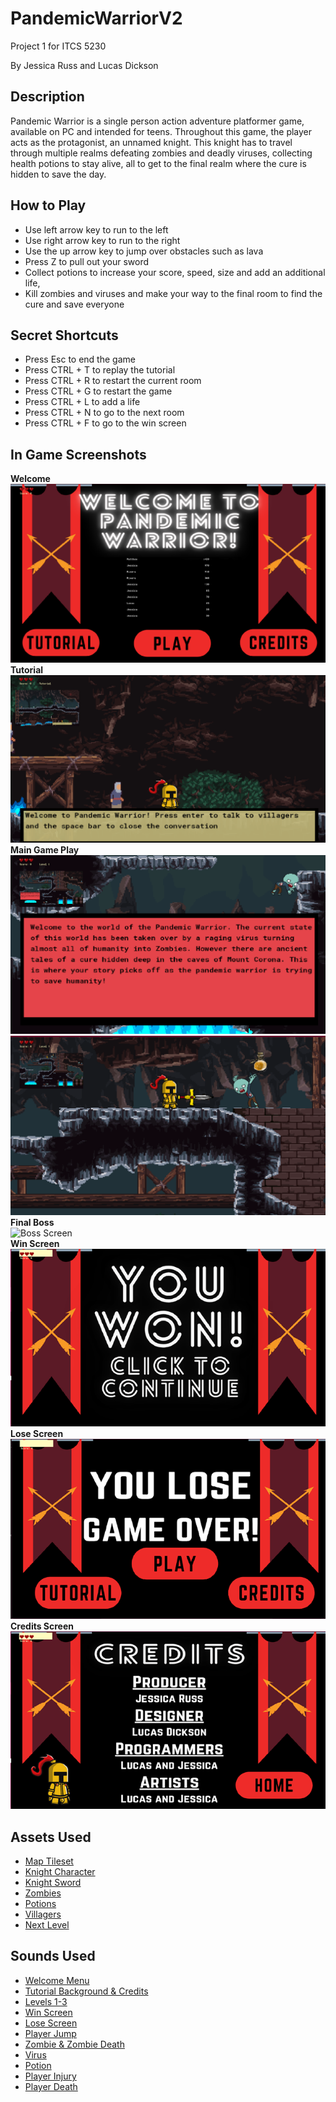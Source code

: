 <h1>PandemicWarriorV2</h1>
Project 1 for ITCS 5230

By Jessica Russ and Lucas Dickson
<br>

<h2>Description</h2>
<p>Pandemic Warrior is a single person action adventure platformer game, available on PC and intended for teens. Throughout this game, the player acts as the protagonist, an unnamed knight. This knight has to travel through multiple realms defeating zombies and deadly viruses, collecting health potions to stay alive, all to get to the final realm where the cure is hidden to save the day. </p>

<h2>How to Play</h2>
<ul>
  <li>Use left arrow key to run to the left</li>
   <li>Use right arrow key to run to the right</li>
   <li>Use the up arrow key to jump over obstacles such as lava</li>
   <li>Press Z to pull out your sword</li>
   <li>Collect potions to increase your score, speed, size and add an additional life,  </li>
   <li>Kill zombies and viruses and make your way to the final room to find the cure and save everyone</li>
</ul>

<h2>Secret Shortcuts</h2>
<ul>
  <li>Press Esc to end the game</li>
  <li>Press CTRL + T to replay the tutorial</li>
  <li>Press CTRL + R to restart the current room</li>
  <li>Press CTRL + G to restart the game</li>
  <li>Press CTRL + L to add a life</li>
  <li>Press CTRL + N to go to the next room</li>
  <li>Press CTRL + F to go to the win screen</li>
</ul>

<h2>In Game Screenshots</h2>
<b>Welcome </b>
<br>
<img src="https://github.com/Jessicaruss99/PandemicWarriorV2/blob/main/readmeimages/welcome.PNG" alt="Welcome Screen">


<br>
<b>Tutorial</b>
<br>
<img src="https://github.com/Jessicaruss99/PandemicWarriorV2/blob/main/readmeimages/tutorial.PNG" alt="Tutorial Screen">


<br>
<b>Main Game Play</b>
<br>
<img src="https://github.com/Jessicaruss99/PandemicWarriorV2/blob/main/readmeimages/play1.PNG" alt="Play Screen">
<br>
<img src="https://github.com/Jessicaruss99/PandemicWarriorV2/blob/main/readmeimages/play2.PNG" alt="Play Screen">

<br>
<b>Final Boss</b>
<br>
<img src="https://github.com/Jessicaruss99/PandemicWarriorV2/blob/main/readmeimages/boss.png" alt="Boss Screen">

<br>
<b>Win Screen</b>
<br>
<img src="https://github.com/Jessicaruss99/PandemicWarriorV2/blob/main/readmeimages/win.png" alt="Win Screen">


<br>
<b>Lose Screen</b>
<br>
<img src="https://github.com/Jessicaruss99/PandemicWarriorV2/blob/main/readmeimages/lose.png" alt="Lose Screen">


<br>
<b>Credits Screen</b>
<br>
<img src="https://github.com/Jessicaruss99/PandemicWarriorV2/blob/main/readmeimages/credits.png" alt="Credits Screen">

<h2>Assets Used</h2>
<ul>
  <li><a href="https://szadiart.itch.io/paltformer-fantasy-complete">Map Tileset</a></li>
  <li><a href="https://opengameart.org/content/golden-knight-character-sprite">Knight Character</a></li>
  <li><a href="https://opengameart.org/content/golden-knight-sword">Knight Sword</a></li>
  <li><a href="https://opengameart.org/content/zombie-animations">Zombies</a></li>
  <li><a href="https://opengameart.org/content/potion-bottles">Potions</a></li>
  <li><a href="https://opengameart.org/content/villagers-sprite-sheets-pixel-art-pack">Villagers</a></li>
  <li><a href="https://opengameart.org/content/arrow-sign">Next Level</a></li>
</ul>

<h2>Sounds Used</h2>
<ul>
  <li><a href="https://opengameart.org/content/menu-music">Welcome Menu</a></li>
  <li><a href="https://opengameart.org/content/mystical-theme">Tutorial Background & Credits</a></li>
  <li><a href="https://opengameart.org/content/a-battle-theme-165-bpm">Levels 1-3</a></li>
  <li><a href="https://opengameart.org/content/won-orchestral-winning-jingle">Win Screen</a></li>
  <li><a href="https://opengameart.org/content/rpg-title-screen-music-pack">Lose Screen</a></li>
  <li><a href="https://opengameart.org/content/menu-music">Player Jump</a></li>
   <li><a href="https://opengameart.org/content/zombies-sound-pack">Zombie & Zombie Death</a></li>
   <li><a href="https://opengameart.org/content/nes-sounds">Virus</a></li>
   <li><a href="https://opengameart.org/content/replenish-life-force-sound">Potion</a></li>
   <li><a href="https://opengameart.org/content/grunts-male-death-and-pain">Player Injury</a></li>
   <li><a href="https://opengameart.org/content/retro-deaddestroyeddamaged-sound">Player Death</a></li>
</ul>


